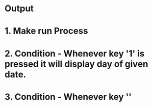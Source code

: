 # Output 
# 1. Make run Process

# 2. Condition - Whenever key '1' is pressed it will display day of given date.

# 3. Condition - Whenever key ''
